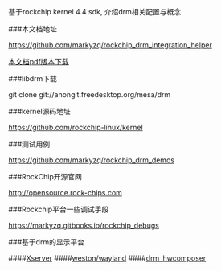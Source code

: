 
基于rockchip kernel 4.4 sdk, 介绍drm相关配置与概念

###本文档地址

https://github.com/markyzq/rockchip_drm_integration_helper

[本文档pdf版本下载](https://www.gitbook.com/download/pdf/book/markyzq/rockchip_drm_integration_helper?lang=zh)

###libdrm下载

git clone git://anongit.freedesktop.org/mesa/drm

###kernel源码地址

https://github.com/rockchip-linux/kernel

###测试用例

https://github.com/markyzq/rockchip_drm_demos

###RockChip开源官网

http://opensource.rock-chips.com

###Rockchip平台一些调试手段

https://markyzq.gitbooks.io/rockchip_debugs

###基于drm的显示平台

####[Xserver](https://github.com/rockchip-linux/xserver)
####[weston/wayland](git://anongit.freedesktop.org/wayland/weston)
####[drm_hwcomposer](https://android.googlesource.com/platform/external/drm_hwcomposer)
